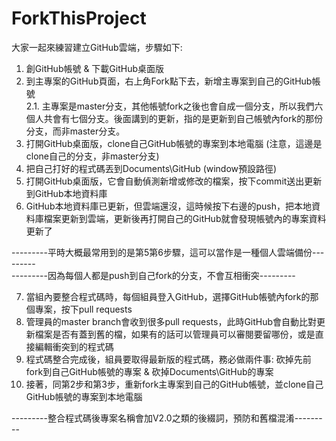 # ForkThisProject
大家一起來練習建立GitHub雲端，步驟如下: 
  
1. 創GitHub帳號 & 下載GitHub桌面版  
2. 到主專案的GitHub頁面，右上角Fork點下去，新增主專案到自己的GitHub帳號  
2.1. 主專案是master分支，其他帳號fork之後也會自成一個分支，所以我們六個人共會有七個分支。後面講到的更新，指的是更新到自己帳號內fork的那份分支，而非master分支。
3. 打開GitHub桌面版，clone自己GitHub帳號的專案到本地電腦 (注意，這邊是clone自己的分支，非master分支)  
4. 把自己打好的程式碼丟到Documents\GitHub (window預設路徑)  
5. 打開GitHub桌面版，它會自動偵測新增或修改的檔案，按下commit送出更新到GitHub本地資料庫  
6. GitHub本地資料庫已更新，但雲端還沒，這時候按下右邊的push，把本地資料庫檔案更新到雲端，更新後再打開自己的GitHub就會發現帳號內的專案資料更新了
  
---------平時大概最常用到的是第5第6步驟，這可以當作是一種個人雲端備份---------  
---------因為每個人都是push到自己fork的分支，不會互相衝突---------  
  
7. 當組內要整合程式碼時，每個組員登入GitHub，選擇GitHub帳號內fork的那個專案，按下pull requests  
8. 管理員的master branch會收到很多pull requests，此時GitHub會自動比對更新檔案是否有蓋到舊的檔，如果有的話可以管理員可以審閱要留哪份，或是直接編輯衝突到的程式碼  
9. 程式碼整合完成後，組員要取得最新版的程式碼，務必做兩件事: 砍掉先前fork到自己GitHub帳號的專案 & 砍掉Documents\GitHub的專案  
10. 接著，同第2步和第3步，重新fork主專案到自己的GitHub帳號，並clone自己GitHub帳號的專案到本地電腦  
  
---------整合程式碼後專案名稱會加V2.0之類的後綴詞，預防和舊檔混淆---------
